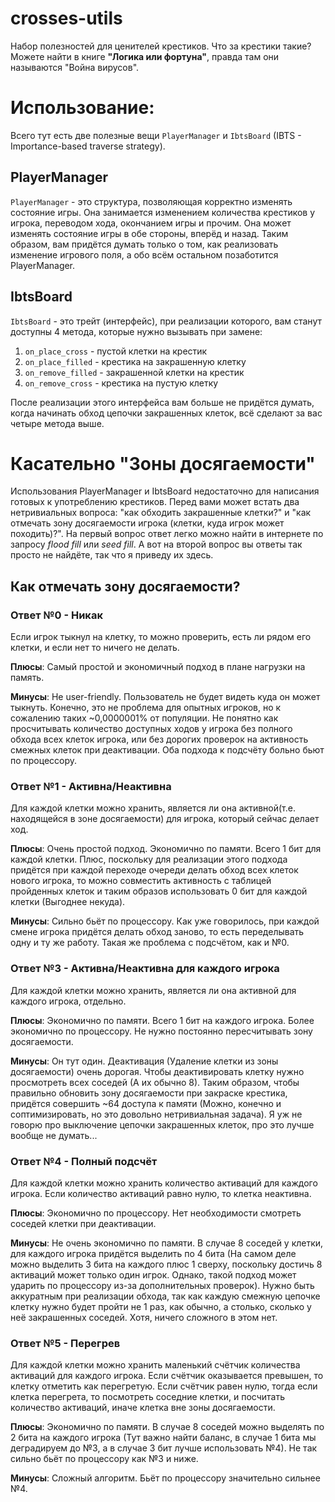 # crosses-utils

Набор полезностей для ценителей крестиков. Что за крестики такие? Можете найти в книге **"Логика или фортуна"**, правда там они называются "Война вирусов".

# Использование:

Всего тут есть две полезные вещи `PlayerManager` и `IbtsBoard` (IBTS - Importance-based traverse strategy).

## PlayerManager

`PlayerManager` - это структура, позволяющая корректно изменять состояние игры. Она занимается изменением количества крестиков у игрока, переводом хода, окончанием игры и прочим. Она может изменять состояние игры в обе стороны, вперёд и назад. Таким образом, вам придётся думать только о том, как реализовать изменение игрового поля, а обо всём остальном позаботится PlayerManager.

## IbtsBoard

`IbtsBoard` - это трейт (интерфейс), при реализации которого, вам станут доступны 4 метода, которые нужно вызывать при замене:

1. `on_place_cross` - пустой клетки на крестик
2. `on_place_filled` - крестика на закрашенную клетку
3. `on_remove_filled` - закрашенной клетки на крестик
4. `on_remove_cross` - крестика на пустую клетку

После реализации этого интерфейса вам больше не придётся думать, когда начинать обход цепочки закрашенных клеток, всё сделают за вас четыре метода выше.

# Касательно "Зоны досягаемости"

Использования PlayerManager и IbtsBoard недостаточно для написания готовых к употреблению крестиков. Перед вами может встать два нетривиальных вопроса: "как обходить закрашенные клетки?" и "как отмечать зону досягаемости игрока (клетки, куда игрок может походить)?". На первый вопрос ответ легко можно найти в интернете по запросу *flood fill* или *seed fill*. А вот на второй вопрос вы ответы так просто не найдёте, так что я приведу их здесь.

## Как отмечать зону досягаемости?

### Ответ №0 - Никак

Если игрок тыкнул на клетку, то можно проверить, есть ли рядом его клетки, и если нет то ничего не делать.

**Плюсы**: Самый простой и экономичный подход в плане нагрузки на память.

**Минусы**: Не user-friendly. Пользователь не будет видеть куда он может тыкнуть. Конечно, это не проблема для опытных игроков, но к сожалению таких ~0,0000001% от популяции. Не понятно как просчитывать количество доступных ходов у игрока без полного обхода всех клеток игрока, или без дорогих проверок на активность смежных клеток при деактивации. Оба подхода к подсчёту больно бьют по процессору.

### Ответ №1 - Активна/Неактивна

Для каждой клетки можно хранить, является ли она активной(т.е. находящейся в зоне досягаемости) для игрока, который сейчас делает ход.

**Плюсы**: Очень простой подход. Экономично по памяти. Всего 1 бит для каждой клетки. Плюс, поскольку для реализации этого подхода придётся при каждой переходе очереди делать обход всех клеток нового игрока, то можно совместить активность с таблицей пройденных клеток и таким образов использовать 0 бит для каждой клетки (Выгоднее некуда).

**Минусы**: Сильно бьёт по процессору. Как уже говорилось, при каждой смене игрока придётся делать обход заново, то есть переделывать одну и ту же работу. Такая же проблема с подсчётом, как и №0.

### Ответ №3 - Активна/Неактивна для каждого игрока

Для каждой клетки можно хранить, является ли она активной для каждого игрока, отдельно.

**Плюсы**: Экономично по памяти. Всего 1 бит на каждого игрока. Более экономично по процессору. Не нужно постоянно пересчитывать зону досягаемости.

**Минусы**: Он тут один. Деактивация (Удаление клетки из зоны досягаемости) очень дорогая. Чтобы деактивировать клетку нужно просмотреть всех соседей (А их обычно 8). Таким образом, чтобы правильно обновить зону досягаемости при закраске крестика, придётся совершить ~64 доступа к памяти (Можно, конечно и соптимизировать, но это довольно нетривиальная задача). Я уж не говорю про выключение цепочки закрашенных клеток, про это лучше вообще не думать...

### Ответ №4 - Полный подсчёт

Для каждой клетки можно хранить количество активаций для каждого игрока. Если количество активаций равно нулю, то клетка неактивна.

**Плюсы**: Экономично по процессору. Нет необходимости смотреть соседей клетки при деактивации.

**Минусы**: Не очень экономично по памяти. В случае 8 соседей у клетки, для каждого игрока придётся выделить по 4 бита (На самом деле можно выделить 3 бита на каждого плюс 1 сверху, поскольку достичь 8 активаций может только один игрок. Однако, такой подход может ударить по процессору из-за дополнительных проверок). Нужно быть аккуратным при реализации обхода, так как каждую смежную цепочке клетку нужно будет пройти не 1 раз, как обычно, а столько, сколько у неё закрашенных соседей. Хотя, ничего сложного в этом нет.

### Ответ №5 - Перегрев

Для каждой клетки можно хранить маленький счётчик количества активаций для каждого игрока. Если счётчик оказывается превышен, то клетку отметить как перегретую. Если счётчик равен нулю, тогда если клетка перегрета, то посмотреть соседние клетки, и посчитать количество активаций, иначе клетка вне зоны досягаемости.

**Плюсы**: Экономично по памяти. В случае 8 соседей можно выделять по 2 бита на каждого игрока (Тут важно найти баланс, в случае 1 бита мы деградируем до №3, а в случае 3 бит лучше использовать №4). Не так сильно бьёт по процессору как №3 и ниже.

**Минусы**: Сложный алгоритм. Бьёт по процессору значительно сильнее №4.
